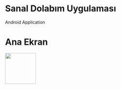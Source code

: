 # Sanal Dolabım Uygulaması
Android Application
# Ana Ekran
<img src="https://github.com/sermed469/SanalDolabimUygulamasi/assets/59250052/91e31144-26d7-4e85-903e-8f02ca9e9d06" width="100"/>
